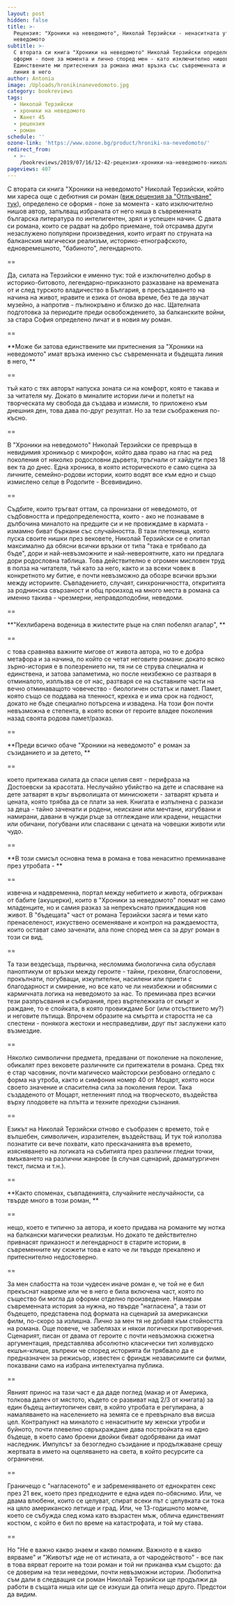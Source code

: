 ```yaml
---
layout: post
hidden: false
title: >-
  Рецензия: "Хроники на неведомото", Николай Терзийски - ненаситната утроба на
  неведомото
subtitle: >-
  С втората си книга "Хроники на неведомото" Николай Терзийски определено се
  оформя - поне за момента и лично според мен - като изключително нишов автор.
  Единствените ми притеснения за романа имат връзка със съвременната и бъдещата
  линия в него
author: Antonia
image: /Uploads/hronikinanevedomoto.jpg
category: bookreviews
tags:
  - Николай Терзийски
  - хроники на неведомото
  - Жанет 45
  - рецензия
  - роман
schedule: ''
ozone-link: 'https://www.ozone.bg/product/hroniki-na-nevedomoto/'
redirect_from:
  - >-
    /bookreviews/2019/07/16/12-42-рецензия-хроники-на-неведомото-николай-терзийски-за-ненаситната-утроба-на-неведомото
pageviews: 407
---
```

С втората си книга "Хроники на неведомото" Николай Терзийски, който ми хареса още с дебютния си роман ([виж рецензия за "Отлъчване" тук](https://literaturnirazgovori.com/bookreviews/2019/01/22/11-30-%D1%80%D0%B5%D1%86%D0%B5%D0%BD%D0%B7%D0%B8%D1%8F-%D0%BD%D0%B8%D0%BA%D0%BE%D0%BB%D0%B0%D0%B9-%D1%82%D0%B5%D1%80%D0%B7%D0%B8%D0%B9%D1%81%D0%BA%D0%B8-%D0%BE%D1%82%D0%BB%D1%8A%D1%87%D0%B2%D0%B0%D0%BD%D0%B5.html)), определено се оформя - поне за момента - като изключително нишов автор, запълващ избраната от него ниша в съвременната българска литература по интелигентен, зрял и успешен начин. С двата си романа, които се радват на добро приемане, той отсрамва други незаслужено популярни произведения, които играят по струната на балканския магически реализъм, историко-етнографското, едновремешното, "бабиното", легендарното. 

\==

Да, силата на Терзийски е именно тук: той е изключително добър в историко-битовото, легендарно-приказното разказване на времената от и след турското владичество в България, в пресъздаването на начина на живот, нравите и езика от онова време, без те да звучат музейно, а напротив - пълнокръвно и близко до нас. Щателната подготовка за периодите преди освобождението, за балканските войни, за стара София определено личат и в новия му роман. 

\==

**Може би затова единствените ми притеснения за "Хроники на неведомото" имат връзка именно със съвременната и бъдещата линия в него, **

\==

тъй като с тях авторът напуска зоната си на комфорт, която е такава и за читателя му. Докато в миналите истории личи и полетът на творческата му свобода да създава и измисля, то приложено към днешния ден, това дава по-друг резултат. Но за тези съображения по-късно. 

\==

В "Хроники на неведомото" Николай Терзийски се превръща в невидимия хроникьор с микрофон, който дава право на глас на ред поколения от няколко родословни дървета, тръгнали от хайдути през 18 век та до днес. Една хроника, в която историческото е само сцена за личните, семейно-родови истории, които водят все към едно и също измислено селце в Родопите - Всевивидино.

\==

Съдбите, които тръгват оттам, са пронизани от неведомото, от съдбовността и предопределеността, които - ако не познаваме в дълбочина миналото на предците си и не провиждаме в кармата - измамно биват бъркани със случайността. В тази плетеница, която пуска своите нишки през вековете, Николай Терзийски се е опитал максимално да обясни всички връзки от типа "така е трябвало да бъде", дори и най-невъзможните и най-невероятните, като ни предлага дори родословна таблица. Това действително е огромен мисловен труд в полза на читателя, тъй като за него, както и за всеки човек в конкретното му битие, е почти невъзможно да обозре всички връзки между историите. Съвпадението, случаят, синхроничността, откритията за роднинска свързаност и общ произход на много места в романа са именно такива - чрезмерни, неправдоподобни, неведоми. 

\==

**"Кехлибарена воденица в жилестите ръце на сляп побелял агалар", **

\==

с това сравнява важните мигове от живота автора, но то е добра метафора и за начина, по който се четат неговите романи: докато всяко зърно-история е в полезрението ни, тя ни се струва специална и единствена, и затова запаметима, но после неизбежно се разтваря в отминалото, изплъзва се от нас, разтваря се на съставните части на вечно отминаващото човечество - биологичен остатък и памет. Памет, която също се поддава на тленност, крехка е и има срок на годност, докато не бъде специално потърсена и извадена. На този фон почти невъзможна е степента, в която всеки от героите владее поколения назад своята родова памет/разказ.

\==

**Преди всичко обаче "Хроники на неведомото" е роман за съзиданието и за детето, **

\==

което притежава силата да спаси целия свят - перифраза на Достоевски за красотата. Неслучайно убийство на дете и спасяване на дете затварят в кръг върволицата от минисюжети - затварят кръвта и цената, която трябва да се плати за нея. Книгата е изпълнена с разкази за деца - тайно заченати и родени, неискани или мечтани, изгубвани и намирани, давани в чужди ръце за отглеждане или крадени, нещастни или обичани, погубвани или спасявани с цената на човешки животи или чудо. 

\==

**В този смисъл основна тема в романа е това ненаситно преминаване през утробата - **

\==

извечна и надвременна, портал между небитието и живота, обгрижван от бабите (акушерки), които в "Хроники за неведомото" поемат не само младенците, но и самия разказ за непрекъснато прииждащия нов живот. В "бъдещата" част от романа Терзийски засяга и теми като пренаселеност, изкуствено осеменяване и контрол на раждаемостта, които остават само заченати, ала поне според мен са за друг роман в този си вид.

\==

Та тази вездесъща, първична, несломима биологична сила обуславя паноптикум от връзки между героите - тайни, греховни, благословени, прокълнати, погубващи, изкупителни, насилени или приети с благодарност и смирение, но все като че ли неизбежни и обясними с кармичната логика на неведомото за нас. То преминава през всички тези разпръсвания и събирания, през въртележката от смърт и раждане, то е спойката, в която провиждаме Бог (или отсъствието му?) и неговите пътища. Впрочем образите на смъртта и старостта не са спестени - понякога жестоки и несправедливи, друг път заслужени като възмездие. 

\==

Няколко символични предмета, предавани от поколение на поколение, обикалят през вековете различните си притежатели в романа. Сред тях е стар часовник, почти магическо майсторски резбовано огледало с форма на утроба, както и симфония номер 40 от Моцарт, която носи своето значение и спасителна сила за поколения герои. Така създаденото от Моцарт, нетленният плод на творческото, въздейства върху плодовете на плътта и техните преходни съзнания.

\==

Езикът на Николай Терзийски отново е съобразен с времето, той е вълшебен, символичен, изразителен, въздействащ. И тук той използва познатите си вече похвати, като прескачанията във времето, изясняването на логиката на събитията през различни гледни точки, вмъкването на различни жанрове (в случая сценарий, драматургичен текст, писма и т.н.). 

\==

**Както споменах, съвпаденията, случайните неслучайности, са твърде много в този роман, **

\==

нещо, което е типично за автора, и което придава на романите му нотка на балкански магически реализъм. Но докато те действително привнасят приказност и легендарност в старите истории, в съвременните му сюжети това е като че ли твърде прекалено и притеснително недостоверно. 

\==

За мен слабостта на този чудесен иначе роман е, че той не е бил прекъснат навреме или че в него е била включена част, която по същество би могла да оформи отделно произведение. Намирам съвременната история за нужна, но твърде "нагласена", а тази от бъдещето, представена под формата на сценарий за американски филм, по-скоро за излишна. Лично за мен тя не добавя към стойността на романа. Още повече, че забелязах и някои логически противоречия. Сценарият, писан от двама от героите с почти невъзможна сюжетна аргументация, представлява абсолютно класически тип холивудско екшън-клише, въпреки че според историята би трябвало да е предназначен за режисьор, известен с фриндж независимите си филми, показвани само на избрана интелектуална публика. 

\==

Явният принос на тази част е да даде поглед (макар и от Америка, толкова далеч от мястото, където се развиват над 2/3 от книгата) за един бъдещ антиутопичен свят, в който утробата е регулирана, а намаляването на населението на земята се е превърнало във висша цел. Контрапункт на миналото с ненаситните му женски утроби и буйното, почти плевелно свръхраждане дава постройката на едно бъдеще, в което само броени двойки биват одобрявани да имат наследник. Импулсът за безогледно съзидание и продължаване срещу жертвата в името на оцеляването на света, в който ресурсите са ограничени. 

\==

Граничещо с "нагласеното" е и забременяването от еднократен секс през 21 век, което през предходните е една идея по-обяснимо. Или, че двама влюбени, които се целуват, спират всеки път с целувката си тока на цяло американско летище и град. Или, че 13-годишното момче, което се събужда след кома като възрастен мъж, облича единственият костюм, с който е бил по време на катастрофата, и той му става. 

\==

Но "Не е важно какво знаем и какво помним. Важното е в какво вярваме" и "Животът иде не от истината, а от чародейството" - все пак в това вярват героите на този роман и той ни приканва към същото: да се доверим на тези неведоми, почти невъзможни истории. Любопитна съм дали в следващия си роман Николай Терзийски ще продължи да работи в същата ниша или ще се изкуши да опита нещо друго. Предстои да видим.
